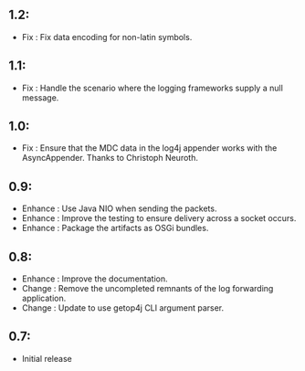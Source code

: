 ## 1.2:

* Fix      : Fix data encoding for non-latin symbols.

## 1.1:

* Fix      : Handle the scenario where the logging frameworks supply a null message.

## 1.0:

* Fix      : Ensure that the MDC data in the log4j appender works with 
             the AsyncAppender. Thanks to Christoph Neuroth.

## 0.9:

* Enhance  : Use Java NIO when sending the packets.
* Enhance  : Improve the testing to ensure delivery across a socket occurs.
* Enhance  : Package the artifacts as OSGi bundles.

## 0.8:

* Enhance  : Improve the documentation.
* Change   : Remove the uncompleted remnants of the log forwarding application.
* Change   : Update to use getop4j CLI argument parser.

## 0.7:

* Initial release
